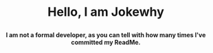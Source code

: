 # <p align="center">Hello, I am Jokewhy</p>

#### <p align="center">I am not a formal developer, as you can tell with how many times I've committed my ReadMe.</p>

